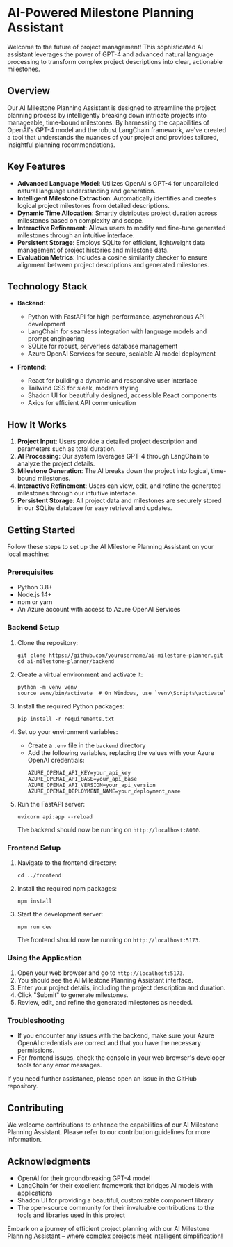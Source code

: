 # AI-Powered Milestone Planning Assistant

Welcome to the future of project management! This sophisticated AI assistant leverages the power of GPT-4 and advanced natural language processing to transform complex project descriptions into clear, actionable milestones.

## Overview

Our AI Milestone Planning Assistant is designed to streamline the project planning process by intelligently breaking down intricate projects into manageable, time-bound milestones. By harnessing the capabilities of OpenAI's GPT-4 model and the robust LangChain framework, we've created a tool that understands the nuances of your project and provides tailored, insightful planning recommendations.

## Key Features

- **Advanced Language Model**: Utilizes OpenAI's GPT-4 for unparalleled natural language understanding and generation.
- **Intelligent Milestone Extraction**: Automatically identifies and creates logical project milestones from detailed descriptions.
- **Dynamic Time Allocation**: Smartly distributes project duration across milestones based on complexity and scope.
- **Interactive Refinement**: Allows users to modify and fine-tune generated milestones through an intuitive interface.
- **Persistent Storage**: Employs SQLite for efficient, lightweight data management of project histories and milestone data.
- **Evaluation Metrics**: Includes a cosine similarity checker to ensure alignment between project descriptions and generated milestones.

## Technology Stack

- **Backend**: 
  - Python with FastAPI for high-performance, asynchronous API development
  - LangChain for seamless integration with language models and prompt engineering
  - SQLite for robust, serverless database management
  - Azure OpenAI Services for secure, scalable AI model deployment

- **Frontend**:
  - React for building a dynamic and responsive user interface
  - Tailwind CSS for sleek, modern styling
  - Shadcn UI for beautifully designed, accessible React components
  - Axios for efficient API communication

## How It Works

1. **Project Input**: Users provide a detailed project description and parameters such as total duration.
2. **AI Processing**: Our system leverages GPT-4 through LangChain to analyze the project details.
3. **Milestone Generation**: The AI breaks down the project into logical, time-bound milestones.
4. **Interactive Refinement**: Users can view, edit, and refine the generated milestones through our intuitive interface.
5. **Persistent Storage**: All project data and milestones are securely stored in our SQLite database for easy retrieval and updates.

## Getting Started

Follow these steps to set up the AI Milestone Planning Assistant on your local machine:

### Prerequisites

- Python 3.8+
- Node.js 14+
- npm or yarn
- An Azure account with access to Azure OpenAI Services

### Backend Setup

1. Clone the repository:
   ```
   git clone https://github.com/yourusername/ai-milestone-planner.git
   cd ai-milestone-planner/backend
   ```

2. Create a virtual environment and activate it:
   ```
   python -m venv venv
   source venv/bin/activate  # On Windows, use `venv\Scripts\activate`
   ```

3. Install the required Python packages:
   ```
   pip install -r requirements.txt
   ```

4. Set up your environment variables:
   - Create a `.env` file in the `backend` directory
   - Add the following variables, replacing the values with your Azure OpenAI credentials:
     ```
     AZURE_OPENAI_API_KEY=your_api_key
     AZURE_OPENAI_API_BASE=your_api_base
     AZURE_OPENAI_API_VERSION=your_api_version
     AZURE_OPENAI_DEPLOYMENT_NAME=your_deployment_name
     ```

5. Run the FastAPI server:
   ```
   uvicorn api:app --reload
   ```

   The backend should now be running on `http://localhost:8000`.

### Frontend Setup

1. Navigate to the frontend directory:
   ```
   cd ../frontend
   ```

2. Install the required npm packages:
   ```
   npm install
   ```

3. Start the development server:
   ```
   npm run dev
   ```

   The frontend should now be running on `http://localhost:5173`.

### Using the Application

1. Open your web browser and go to `http://localhost:5173`.
2. You should see the AI Milestone Planning Assistant interface.
3. Enter your project details, including the project description and duration.
4. Click "Submit" to generate milestones.
5. Review, edit, and refine the generated milestones as needed.

### Troubleshooting

- If you encounter any issues with the backend, make sure your Azure OpenAI credentials are correct and that you have the necessary permissions.
- For frontend issues, check the console in your web browser's developer tools for any error messages.

If you need further assistance, please open an issue in the GitHub repository.

## Contributing

We welcome contributions to enhance the capabilities of our AI Milestone Planning Assistant. Please refer to our contribution guidelines for more information.

## Acknowledgments

- OpenAI for their groundbreaking GPT-4 model
- LangChain for their excellent framework that bridges AI models with applications
- Shadcn UI for providing a beautiful, customizable component library
- The open-source community for their invaluable contributions to the tools and libraries used in this project

Embark on a journey of efficient project planning with our AI Milestone Planning Assistant – where complex projects meet intelligent simplification!
